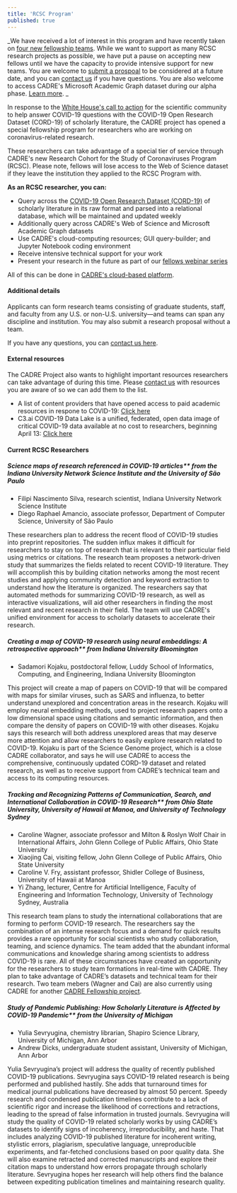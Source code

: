 ```yaml
---
title: 'RCSC Program'
published: true
---
```


_We have received a lot of interest in this program and have recently taken on [four new fellowship teams](https://cadre.iu.edu/news-and-events/news/cadre-welcomes-researchers-into-its-research-cohort-for-the-study-of-coronaviruses). While we want to support as many RCSC research projects as possible, we have put a pause on accepting new fellows until we have the capacity to provide intensive support for new teams. You are welcome to [submit a prospoal](https://iuni.iu.edu/resources/datasets/cadre/research-cohort-proposal-form) to be considered at a future date, and you can [contact us](https://cadre.iu.edu/contact-us) if you have questions. You are also welcome to access CADRE's Microsoft Academic Graph dataset during our alpha phase. [Learn more](https://cadre.iu.edu/about-cadre/get-started). _

In response to the [White House's call to action](https://www.whitehouse.gov/briefings-statements/call-action-tech-community-new-machine-readable-covid-19-dataset/) for the scientific community to help answer COVID-19 questions with the COVID-19 Open Research Dataset (CORD-19) of scholarly literature, the CADRE project has opened a special fellowship program for researchers who are working on coronavirus-related research. 

These researchers can take advantage of a special tier of service through CADRE's new Research Cohort for the Study of Coronaviruses Program (RCSC). Please note, fellows will lose access to the Web of Science dataset if they leave the institution they applied to the RCSC Program with.

**As an RCSC researcher, you can:**
* Query across the [COVID-19 Open Research Dataset (CORD-19)](https://www.kaggle.com/allen-institute-for-ai/CORD-19-research-challenge) of scholarly literature in its raw format and parsed into a relational database, which will be maintained and updated weekly
* Additionally query across CADRE's Web of Science and Microsoft Academic Graph datasets
* Use CADRE's cloud-computing resources; GUI query-builder; and Jupyter Notebook coding environment
* Receive intensive technical support for your work
* Present your research in the future as part of our [fellows webinar series](https://cadre.iu.edu/work-with-us/cadre-fellowship)

All of this can be done in [CADRE's cloud-based platform](https://cadre.iu.edu/about-cadre).

#### Additional details
Applicants can form research teams consisting of graduate students, staff, and faculty from any U.S. or non-U.S. university—and teams can span any discipline and institution. You may also submit a research proposal without a team.

If you have any questions, you can [contact us here](https://cadre.iu.edu/contact-us).

#### External resources
The CADRE Project also wants to highlight important resources researchers can take advantage of during this time. Please [contact us](https://cadre.iu.edu/contact-us) with resources you are aware of so we can add them to the list. 
* A list of content providers that have opened access to paid academic resources in respone to COVID-19: [Click here](https://docs.google.com/spreadsheets/u/1/d/1pFSA-yEDixl5ZKtQmEUOuW_vdDFLdzDbhjP5Cjrkajo/htmlview?usp=sharing#)
* C3.ai COVID-19 Data Lake is a unified, federated, open data image of critical COVID-19 data  available at no cost to researchers, beginning April 13: [Click here](https://c3.ai/c3-ai-publishes-covid-19-data-lake/)

#### Current RCSC Researchers 

##### Science maps of research referenced in COVID-19 articles** from the Indiana University Network Science Institute and the University of São Paulo

* Filipi Nascimento Silva, research scientist, Indiana University Network Science Institute
* Diego Raphael Amancio, associate professor, Department of Computer Science, University of São Paulo

These researchers plan to address the recent flood of COVID-19 studies into preprint repositories. The sudden influx makes it difficult for researchers to stay on top of research that is relevant to their particular field using metrics or citations. The research team proposes a network-driven study that summarizes the fields related to recent COVID-19 literature. They will accomplish this by building citation networks among the most recent studies and applying community detection and keyword extraction to understand how the literature is organized. The researchers say that automated methods for summarizing COVID-19 research, as well as interactive visualizations, will aid other researchers in finding the most relevant and recent research in their field. The team will use CADRE's unified environment for access to scholarly datasets to accelerate their research.

##### Creating a map of COVID-19 research using neural embeddings: A retrospective approach** from Indiana University Bloomington

* Sadamori Kojaku, postdoctoral fellow, Luddy School of Informatics, Computing, and Engineering, Indiana University Bloomington

This project will create a map of papers on COVID-19 that will be compared with maps for similar viruses, such as SARS and influenza, to better understand unexplored and concentration areas in the research. Kojaku will employ neural embedding methods, used to project research papers onto a low dimensional space using citations and semantic information, and then compare the density of papers on COVID-19 with other diseases. Kojaku says this research will both address unexplored areas that may deserve more attention and allow researchers to easily explore research related to COVID-19. Kojaku is part of the Science Genome project, which is a close CADRE collaborator, and says he will use CADRE to access the comprehensive, continuously updated CORD-19 dataset and related research, as well as to receive support from CADRE’s technical team and access to its computing resources.

##### Tracking and Recognizing Patterns of Communication, Search, and International Collaboration in COVID-19 Research** from Ohio State University, University of Hawaii at Manoa, and University of Technology Sydney

* Caroline Wagner, associate professor and Milton & Roslyn Wolf Chair in International Affairs, John Glenn College of Public Affairs, Ohio State University
* Xiaojing Cai, visiting fellow, John Glenn College of Public Affairs, Ohio State University
* Caroline V. Fry, assistant professor, Shidler College of Business, University of Hawaii at Manoa
* Yi Zhang, lecturer, Centre for Artificial Intelligence, Faculty of Engineering and Information Technology, University of Technology Sydney, Australia

This research team plans to study the international collaborations that are forming to perform COVID-19 research. The researchers say the combination of an intense research focus and a demand for quick results provides a rare opportunity for social scientists who study collaboration, teaming, and science dynamics. The team added that the abundant informal communications and knowledge sharing among scientists to address COVID-19 is rare. All of these circumstances have created an opportunity for the researchers to study team formations in real-time with CADRE. They plan to take advantage of CADRE’s datasets and technical team for their research. Two team mebers (Wagner and Cai) are also currently using CADRE for another [CADRE Fellowship project](https://cadre.iu.edu/fellows/assessing-the-rise-of-china-as-a-scientific-nation).
##### Study of Pandemic Publishing: How Scholarly Literature is Affected by COVID-19 Pandemic** from the University of Michigan

* Yulia Sevryugina, chemistry librarian, Shapiro Science Library, University of Michigan, Ann Arbor
* Andrew Dicks, undergraduate student assistant, University of Michigan, Ann Arbor

Yulia Sevryugina’s project will address the quality of recently published COVID-19 publications. Sevryugina says COVID-19 related research is being performed and published hastily. She adds that turnaround times for medical journal publications have decreased by almost 50 percent. Speedy research and condensed publication timelines contribute to a lack of scientific rigor and increase the likelihood of corrections and retractions, leading to the spread of false information in trusted journals. Sevryugina will study the quality of COVID-19 related scholarly works by using CADRE’s datasets to identify signs of incoherency, irreproducibility, and haste. That includes analyzing COVID-19 published literature for incoherent writing, stylistic errors, plagiarism, speculative language, unreproducible experiments, and far-fetched conclusions based on poor quality data. She will also examine retracted and corrected manuscripts and explore their citation maps to understand how errors propagate through scholarly literature. Sevryugina hopes her research will help others find the balance between expediting publication timelines and maintaining research quality.